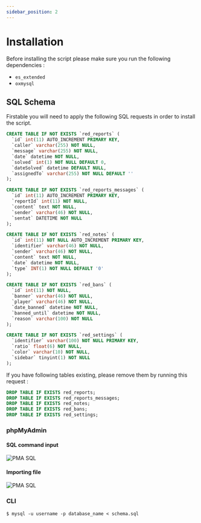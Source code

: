 ```yaml
---
sidebar_position: 2
---
```


# Installation

Before installing the script please make sure you run the following dependencies :
- `es_extended`
- `oxmysql`

## SQL Schema

Firstable you will need to apply the following SQL requests in order to install the script.

```sql title="schema.sql"
CREATE TABLE IF NOT EXISTS `red_reports` (
  `id` int(11) AUTO_INCREMENT PRIMARY KEY,
  `caller` varchar(255) NOT NULL,
  `message` varchar(255) NOT NULL,
  `date` datetime NOT NULL,
  `solved` int(1) NOT NULL DEFAULT 0,
  `dateSolved` datetime DEFAULT NULL,
  `assignedTo` varchar(255) NOT NULL DEFAULT ''
);

CREATE TABLE IF NOT EXISTS `red_reports_messages` (
  `id` int(11) AUTO_INCREMENT PRIMARY KEY,
  `reportId` int(11) NOT NULL,
  `content` text NOT NULL,
  `sender` varchar(46) NOT NULL,
  `sentat` DATETIME NOT NULL
);

CREATE TABLE IF NOT EXISTS `red_notes` (
  `id` int(11) NOT NULL AUTO_INCREMENT PRIMARY KEY,
  `identifier` varchar(46) NOT NULL,
  `sender` varchar(46) NOT NULL,
  `content` text NOT NULL,
  `date` datetime NOT NULL,
  `type` INT(1) NOT NULL DEFAULT '0'
);

CREATE TABLE IF NOT EXISTS `red_bans` (
  `id` int(11) NOT NULL,
  `banner` varchar(46) NOT NULL,
  `player` varchar(46) NOT NULL,
  `date_banned` datetime NOT NULL,
  `banned_until` datetime NOT NULL,
  `reason` varchar(100) NOT NULL
);

CREATE TABLE IF NOT EXISTS `red_settings` (
  `identifier` varchar(100) NOT NULL PRIMARY KEY,
  `ratio` float(6) NOT NULL,
  `color` varchar(10) NOT NULL,
  `sidebar` tinyint(1) NOT NULL
);
```

If you have following tables existing, please remove them by running this request :
```sql
DROP TABLE IF EXISTS red_reports;
DROP TABLE IF EXISTS red_reports_messages;
DROP TABLE IF EXISTS red_notes;
DROP TABLE IF EXISTS red_bans;
DROP TABLE IF EXISTS red_settings;
```

### phpMyAdmin

#### SQL command input
![PMA SQL](/img/sql/pma-sql.png)

#### Importing file
![PMA SQL](/img/sql/pma-import.png)

### CLI
```shell-session
$ mysql -u username -p database_name < schema.sql
``` 